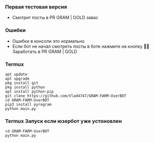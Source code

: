 ### Первая тестовая версия
+ Смотрит посты в PR GRAM | GOLD завас
### Ошибки
+ Ошибки в консоли это нормально
+ Если бот не начал смотреть посты в боте нажмите на кнопку 👨‍💻 Заработать в PR GRAM | GOLD

### Termux
```
apt update
apt upgrade
pkg install git
pkg install python
apt install python-pip
git clone https://github.com/Vlad4747/GRAM-FARM-UserBOT
cd GRAM-FARM-UserBOT
pip3 install pyrogram
python main.py
```
### Termux Запуск если юзербот уже устоновлен
```
cd GRAM-FARM-UserBOT
python main.py
```
